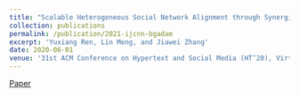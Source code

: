```yaml
---
title: "Scalable Heterogeneous Social Network Alignment through Synergistic Graph Partition"
collection: publications
permalink: /publication/2021-ijcnn-bgadam
excerpt: 'Yuxiang Ren, Lin Meng, and Jiawei Zhang'
date: 2020-06-01
venue: '31st ACM Conference on Hypertext and Social Media (HT’20), Virtual Edition, July 13-15'
---
```

[Paper](http://yuxiangren.github.io/files/Scala2020.pdf)



